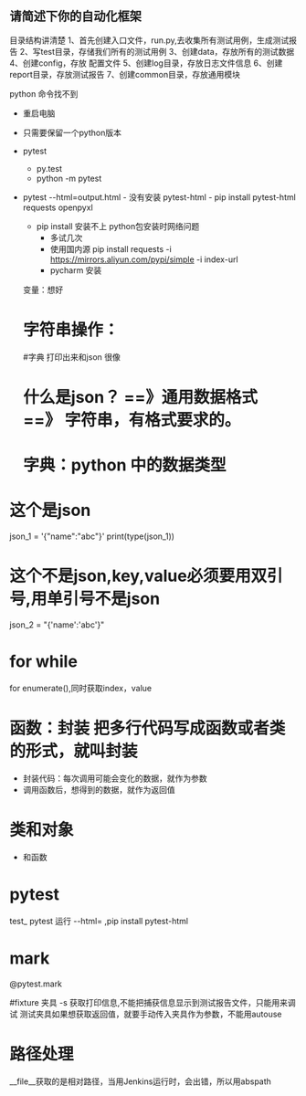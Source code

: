 ## 请简述下你的自动化框架
目录结构讲清楚
1、首先创建入口文件，run.py,去收集所有测试用例，生成测试报告
2、写test目录，存储我们所有的测试用例
3、创建data，存放所有的测试数据
4、创建config，存放 配置文件
5、创建log目录，存放日志文件信息
6、创建report目录，存放测试报告
7、创建common目录，存放通用模块

python 命令找不到
- 重启电脑
- 只需要保留一个python版本
- pytest
    - py.test
    - python -m pytest
- pytest --html=output.html
        -  没有安装 pytest-html
        - pip install pytest-html requests openpyxl
    - pip install 安装不上 python包安装时网络问题
      - 多试几次
      - 使用国内源 pip install requests -i https://mirrors.aliyun.com/pypi/simple
      -i index-url
      - pycharm 安装
      
   变量：想好
   # 字符串操作：
   
   #字典 打印出来和json 很像
   # 什么是json？ ==》通用数据格式 ==》 字符串，有格式要求的。
   # 字典：python 中的数据类型
   
# 这个是json
json_1 = '{"name":"abc"}'
print(type(json_1))
# 这个不是json,key,value必须要用双引号,用单引号不是json
json_2 = "{'name':'abc'}"

# for while 
 for enumerate(),同时获取index，value
# 函数：封装 把多行代码写成函数或者类的形式，就叫封装
- 封装代码：每次调用可能会变化的数据，就作为参数
- 调用函数后，想得到的数据，就作为返回值

# 类和对象
- 和函数

# pytest
test_ pytest 运行
--html= ,pip install pytest-html

# mark
@pytest.mark

#fixture 夹具
 -s 获取打印信息,不能把捕获信息显示到测试报告文件，只能用来调试
 测试夹具如果想获取返回值，就要手动传入夹具作为参数，不能用autouse
 
# 路径处理 
__file__获取的是相对路径，当用Jenkins运行时，会出错，所以用abspath

 
 


